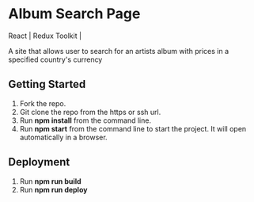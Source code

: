 # Album Search Page

React | Redux Toolkit |

A site that allows user to search for an artists album with prices in a specified country's currency

## Getting Started

1. Fork the repo.
1. Git clone the repo from the https or ssh url.
1. Run **npm install** from the command line.
1. Run **npm start** from the command line to start the project. It will open automatically in a browser.

## Deployment

1. Run **npm run build**
1. Run **npm run deploy**
